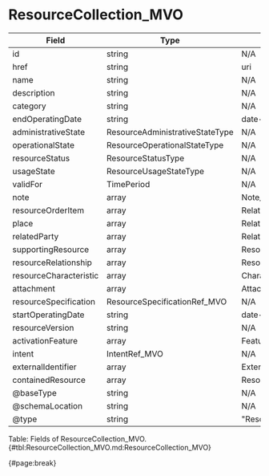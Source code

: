 <!--
    ATTENTION: This file was generated via gradle!
               Do NOT manually edit this file! Any such changes will be overwritten!
-->

# ResourceCollection_MVO

| Field | Type | Format | Required |
| ------- | ------- | ------- | --- |
| id | string | N/A | No |
| href | string | uri | No |
| name | string | N/A | No |
| description | string | N/A | No |
| category | string | N/A | No |
| endOperatingDate | string | date-time | No |
| administrativeState | ResourceAdministrativeStateType | N/A | No |
| operationalState | ResourceOperationalStateType | N/A | No |
| resourceStatus | ResourceStatusType | N/A | No |
| usageState | ResourceUsageStateType | N/A | No |
| validFor | TimePeriod | N/A | No |
| note | array | Note_MVO | No |
| resourceOrderItem | array | RelatedResourceOrderItem_MVO | No |
| place | array | RelatedPlaceRef_MVO | No |
| relatedParty | array | RelatedPartyRefOrPartyRoleRef_MVO | No |
| supportingResource | array | ResourceRefOrValue_MVO | No |
| resourceRelationship | array | ResourceRelationship_MVO | No |
| resourceCharacteristic | array | Characteristic_MVO | No |
| attachment | array | AttachmentOrDocumentRef | No |
| resourceSpecification | ResourceSpecificationRef_MVO | N/A | No |
| startOperatingDate | string | date-time | No |
| resourceVersion | string | N/A | No |
| activationFeature | array | Feature_MVO | No |
| intent | IntentRef_MVO | N/A | No |
| externalIdentifier | array | ExternalIdentifier_MVO | No |
| containedResource | array | ResourceRefOrValue_MVO | No |
| @baseType | string | N/A | No |
| @schemaLocation | string | N/A | No |
| @type | string | "ResourceCollection" | Yes |

Table: Fields of ResourceCollection_MVO. {#tbl:ResourceCollection_MVO.md:ResourceCollection_MVO}

{#page:break}
